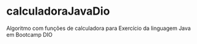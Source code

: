 # calculadoraJavaDio
Algoritmo com funções de calculadora para Exercício da linguagem Java em Bootcamp DIO
